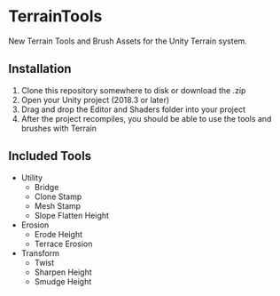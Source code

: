 # TerrainTools
New Terrain Tools and Brush Assets for the Unity Terrain system.

## Installation
1. Clone this repository somewhere to disk or download the .zip
2. Open your Unity project (2018.3 or later)
3. Drag and drop the Editor and Shaders folder into your project
4. After the project recompiles, you should be able to use the tools and brushes with Terrain

## Included Tools
- Utility
  - Bridge
  - Clone Stamp
  - Mesh Stamp
  - Slope Flatten Height
- Erosion
  - Erode Height
  - Terrace Erosion
- Transform
  - Twist
  - Sharpen Height
  - Smudge Height

